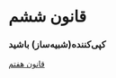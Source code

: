 # قانون ششم

### کپی‌کننده(شبیه‌ساز) باشید

[قانون هفتم](https://github.com/mohsn-mirzaei/LearnToCode/blob/main/%D9%82%D9%88%D8%A7%D9%86%DB%8C%D9%86/07-%D9%82%D8%A7%D9%86%D9%88%D9%86%E2%80%8C%D9%87%D9%81%D8%AA%D9%85.md)
